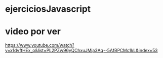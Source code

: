 # ejerciciosJavascript

# video por ver

https://www.youtube.com/watch?v=x1dvftHEx_o&list=PL2PZw96yQChxuJMja3Aq--5AfBPCMc1kL&index=53
